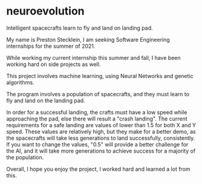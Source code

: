 # neuroevolution
Intelligent spacecrafts learn to fly and land on landing pad.

My name is Preston Stecklein,
I am seeking Software Engineering internships for the summer of 2021.

While working my current internship this summer and fall, I have been working hard on side projects as well.

This project involves machine learning, using Neural Networks and genetic algorithms.

The program involves a population of spacecrafts, and they must learn to fly and land on the landing pad.

In order for a successful landing, the crafts must have a low speed while approaching the pad, else there will result a "crash landing". The current requirements for a safe landing are values of lower than 1.5 for both X and Y speed. These values are relatively high, but they make for a better demo, as the spacecrafts will take less generations to land successfully, consistently. If you want to change the values, "0.5" will provide a better challenge for the AI, and it will take more generations to achieve success for a majority of the population.

Overall, I hope you enjoy the project, I worked hard and learned a lot from this.
